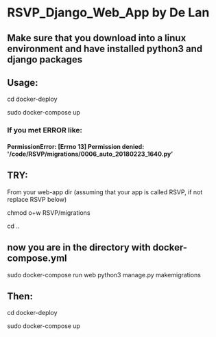 # RSVP_Django_Web_App by De Lan

## Make sure that you download into a linux environment and have installed python3 and django packages

## Usage:
cd docker-deploy

sudo docker-compose up

### If you met ERROR like: 

#### PermissionError: [Errno 13] Permission denied: '/code/RSVP/migrations/0006_auto_20180223_1640.py’

## TRY:
From your web-app dir  (assuming that your app is called RSVP, if not replace RSVP below)
 
chmod o+w RSVP/migrations

cd ..
## now you are in the directory with docker-compose.yml
sudo docker-compose run web python3 manage.py makemigrations

## Then:
cd docker-deploy

sudo docker-compose up

